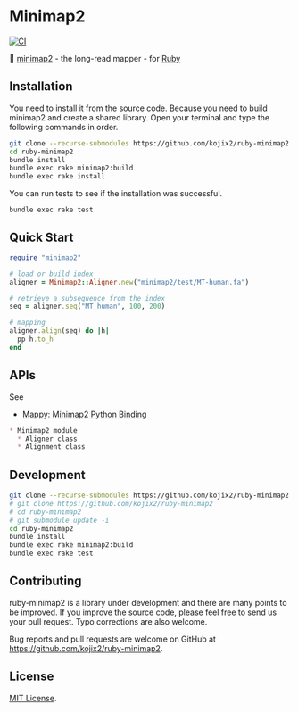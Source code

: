 # Minimap2

[![CI](https://github.com/kojix2/ruby-minimap2/workflows/CI/badge.svg)](https://github.com/kojix2/ruby-minimap2/actions)

:dna: [minimap2](https://github.com/lh3/minimap2) - the long-read mapper - for [Ruby](https://github.com/ruby/ruby)

## Installation

You need to install it from the source code. Because you need to build minimap2 and create a shared library. 
Open your terminal and type the following commands in order. 

```sh
git clone --recurse-submodules https://github.com/kojix2/ruby-minimap2
cd ruby-minimap2
bundle install
bundle exec rake minimap2:build
bundle exec rake install
```

You can run tests to see if the installation was successful. 

```
bundle exec rake test
```

## Quick Start

```ruby
require "minimap2"

# load or build index
aligner = Minimap2::Aligner.new("minimap2/test/MT-human.fa")

# retrieve a subsequence from the index
seq = aligner.seq("MT_human", 100, 200)

# mapping
aligner.align(seq) do |h|
  pp h.to_h
end
```

## APIs

See
* [Mappy: Minimap2 Python Binding](https://github.com/lh3/minimap2/tree/master/python)

```markdown
* Minimap2 module
  * Aligner class
  * Alignment class
```

## Development

```sh
git clone --recurse-submodules https://github.com/kojix2/ruby-minimap2
# git clone https://github.com/kojix2/ruby-minimap2
# cd ruby-minimap2
# git submodule update -i
cd ruby-minimap2
bundle install
bundle exec rake minimap2:build
bundle exec rake test
```

## Contributing

ruby-minimap2 is a library under development and there are many points to be improved. 
If you improve the source code, please feel free to send us your pull request. 
Typo corrections are also welcome. 

Bug reports and pull requests are welcome on GitHub at https://github.com/kojix2/ruby-minimap2.

## License

[MIT License](https://opensource.org/licenses/MIT).
